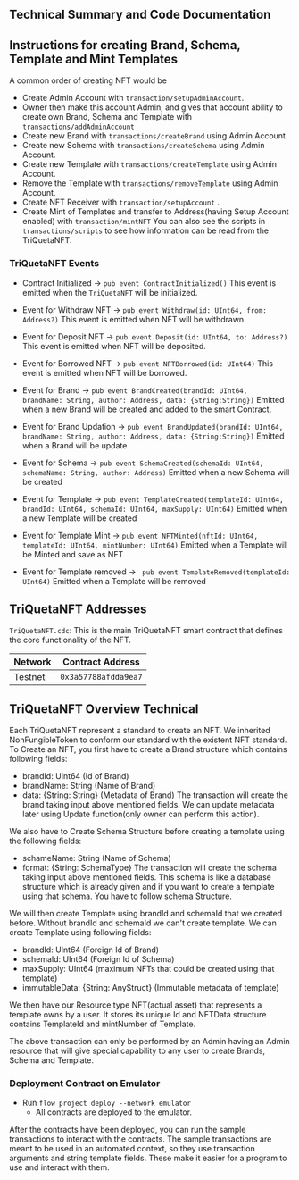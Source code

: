 
## Technical Summary and Code Documentation

## Instructions for creating Brand, Schema, Template and Mint Templates

A common order of creating NFT would be
 - Create Admin Account with `transaction/setupAdminAccount`.
 - Owner then make this account Admin, and gives that account ability to create own Brand, Schema and Template with `transactions/addAdminAccount` 
 - Create new Brand with `transactions/createBrand` using Admin Account.
 - Create new Schema with `transactions/createSchema` using Admin Account.
 - Create new Template with `transactions/createTemplate` using Admin Account.
 - Remove the Template with `transactions/removeTemplate` using Admin Account.
 - Create NFT Receiver with `transaction/setupAccount` .
 - Create Mint of Templates and transfer to Address(having Setup Account enabled) with `transaction/mintNFT`
You can also see the scripts in `transactions/scripts` to see how information
can be read from the TriQuetaNFT. 

### TriQuetaNFT Events

 - Contract Initialized ->
`pub event ContractInitialized()` 
This event is emitted when the `TriQuetaNFT` will be initialized.

- Event for Withdraw NFT ->
`pub event Withdraw(id: UInt64, from: Address?)`
This event is emitted when NFT will be withdrawn.

- Event for Deposit NFT ->
`pub event Deposit(id: UInt64, to: Address?)`
This event is emitted when NFT will be deposited.

- Event for Borrowed NFT ->
`pub event NFTBorrowed(id: UInt64)`
This event is emitted when NFT will be borrowed.

- Event for Brand ->
`pub event BrandCreated(brandId: UInt64, brandName: String, author: Address, data: {String:String})`
Emitted when a new Brand will be created and added to the smart Contract.

- Event for Brand Updation ->
`pub event BrandUpdated(brandId: UInt64, brandName: String, author: Address, data: {String:String})` 
Emitted when a Brand will be update

- Event for Schema ->
`pub event SchemaCreated(schemaId: UInt64, schemaName: String, author: Address)`
Emitted when a new Schema will be created

- Event for Template ->
`pub event TemplateCreated(templateId: UInt64, brandId: UInt64, schemaId: UInt64, maxSupply: UInt64)`
Emitted when a new Template will be created

-  Event for Template Mint ->
`pub event NFTMinted(nftId: UInt64, templateId: UInt64, mintNumber: UInt64)`
Emitted when a Template will be Minted and save as NFT

-  Event for Template removed ->
` pub event TemplateRemoved(templateId: UInt64)`
Emitted when a Template will be removed

## TriQuetaNFT Addresses

`TriQuetaNFT.cdc`: This is the main TriQuetaNFT smart contract that defines
the core functionality of the NFT.

| Network | Contract Address     |
|---------|----------------------|
| Testnet | `0x3a57788afdda9ea7` |


## TriQuetaNFT Overview Technical

Each TriQuetaNFT represent a standard to create an NFT. We inherited NonFungibleToken to conform our standard with the existent NFT standard.
To Create an NFT, you first have to create a Brand structure which contains following fields:
- brandId: UInt64 (Id of Brand)
- brandName: String (Name of Brand)
- data: {String: String} (Metadata of Brand)
The transaction will create the brand taking input above mentioned fields. We can update metadata later using Update function(only owner can perform this action).

We also have to Create Schema Structure before creating a template using the following fields:
- schameName: String (Name of Schema)
- format: {String: SchemaType} 
The transaction will create the schema taking input above mentioned fields. This schema is like a database structure which is already given and if you want to create a template using that schema. You have to follow schema Structure.

We will then create Template using brandId and schemaId that we created before. Without brandId and schemaId we can't create template. We can create Template using following fields:
- brandId: UInt64 (Foreign Id of Brand)
- schemaId: UInt64 (Foreign Id of Schema)
- maxSupply: UInt64 (maximum NFTs that could be created using that template)
- immutableData: {String: AnyStruct} (Immutable metadata of template)

We then have our Resource type NFT(actual asset) that represents a template owns by a user. It stores its unique Id and NFTData structure contains TemplateId and mintNumber of Template. 

The above transaction can only be performed by an Admin having an Admin resource that will give special capability to any user to create Brands, Schema and Template.

### Deployment Contract on Emulator

-  Run `flow project deploy --network emulator`
    - All contracts are deployed to the emulator.

After the contracts have been deployed, you can run the sample transactions
to interact with the contracts. The sample transactions are meant to be used
in an automated context, so they use transaction arguments and string template
fields. These make it easier for a program to use and interact with them.